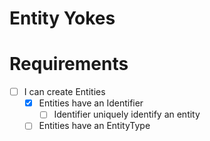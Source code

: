 # Entity Yokes

# Requirements

- [ ] I can create Entities
    - [x] Entities have an Identifier
        - [ ] Identifier uniquely identify an entity
    - [ ] Entities have an EntityType